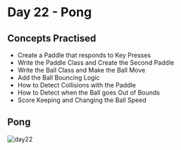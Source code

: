 # Day 22 - Pong
## Concepts Practised
- Create a Paddle that responds to Key Presses
- Write the Paddle Class and Create the Second Paddle
- Write the Ball Class and Make the Ball Move
- Add the Ball Bouncing Logic
- How to Detect Collisions with the Paddle
- How to Detect when the Ball goes Out of Bounds
- Score Keeping and Changing the Ball Speed
## Pong
![day22](https://user-images.githubusercontent.com/98851253/154784268-637ac016-6603-427c-8390-1d12a1cb3fe2.gif)